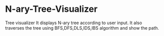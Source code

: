 # N-ary-Tree-Visualizer
Tree visualizer
It displays N-ary tree according to user input. It also traverses the tree using BFS,DFS,DLS,IDS,IBS algorithm and show the path.

